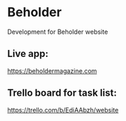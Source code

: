 # Beholder
Development for Beholder website

## Live app:
https://beholdermagazine.com
## Trello board for task list:
https://trello.com/b/EdiAAbzh/website
